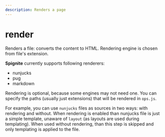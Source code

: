 ```yaml
---
description: Renders a page
---
```


# render

Renders a file: converts the content to HTML. Rendering engine is chosen from file's extension.

**Spignite** currently supports following renderers:

* nunjucks
* pug
* markdown

Rendering is optional, because some engines may not need one. You can specify the paths (usually just extensions) that will be rendered in `ops.js`.

For example, you can use `nunjucks` files as sources in two ways: with rendering and without. When rendering is enabled than nunjucks file is just a simple template, unaware of `layout` (as layouts are used during templating). When used without rendering, than this step is skipped and only templating is applied to the file.
